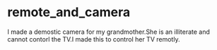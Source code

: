 # remote_and_camera
I made a demostic camera for my grandmother.She is an illiterate and cannot contorl the TV.I made this to control her TV remotly.
